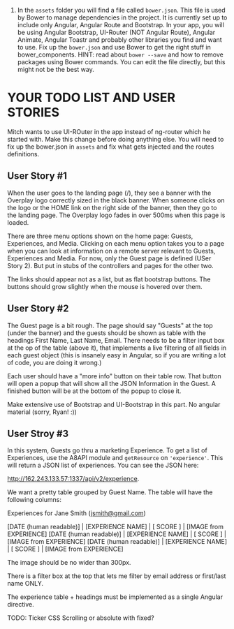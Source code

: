 1. In the `assets` folder you will find a file called `bower.json`. This file is used by Bower to manage dependencies in 
   the project. It is currently set up to include only Angular, Angular Route and Bootstrap. In your app, you will be
   using Angular Bootstrap, UI-Router (NOT Angular Route), Angular Animate, Angular Toastr and probably  other libraries
   you find and want to use. Fix up the `bower.json` and use Bower to get the right stuff in bower_components. HINT:
   read about `bower --save` and how to remove packages using Bower commands. You can edit the file directly, but this
   might not be the best way.
   

YOUR TODO LIST AND USER STORIES
===============================

Mitch wants to use UI-ROuter in the app instead of ng-router which he started with. Make this change before doing anything
else. You will need to fix up the bower.json in `assets` and fix what gets injected and the routes definitions.

User Story #1
-------------

When the user goes to the landing page (/), they see a banner with the Overplay logo correctly sized in the black 
banner. When someone clicks on the logo or the HOME link on the right side of the banner, then they go to the landing 
page. The Overplay logo fades in over 500ms when this page is loaded.

There are three menu options shown on the home page: Guests, Experiences, and Media. Clicking on each menu option takes
you to a page when you can look at information on a remote server relevant to Guests, Experiences and Media. For now,
only the Guest page is defined (USer Story 2). But put in stubs of the controllers and pages for the other two.

The links should appear not as a list, but as flat bootstrap buttons. The buttons should grow slightly when the mouse
is hovered over them.


User Story #2
-------------

The Guest page is a bit rough. The page should say "Guests" at the top (under the banner) and the guests should be
shown as table with the headings First Name, Last Name, Email. There needs to be a filter input box at the op of the
table (above it), that implements a live filtering of all fields in each guest object (this is insanely easy in 
Angular, so if you are writing a lot of code, you are doing it wrong.)

Each user should have a "more info" button on their table row. That button will open a popup that will show all
the JSON Information in the Guest. A finished button will be at the bottom of the popup to close it.

Make extensive use of Bootstrap and UI-Bootstrap in this part. No angular material (sorry, Ryan! :))

User Stroy #3
-------------

In this system, Guests go thru a marketing Experience. To get a list of Experiences, use the A8API module and `getResource`
on `'experience'`. This will return a JSON list of experiences. You can see the JSON here: 

http://162.243.133.57:1337/api/v2/experience.

We want a pretty table grouped by Guest Name. The table
will have the following columns:

Experiences for Jane Smith (jsmith@gmail.com)

[DATE (human readable)] | [EXPERIENCE NAME] | [ SCORE ] | [IMAGE from EXPERIENCE]
[DATE (human readable)] | [EXPERIENCE NAME] | [ SCORE ] | [IMAGE from EXPERIENCE]
[DATE (human readable)] | [EXPERIENCE NAME] | [ SCORE ] | [IMAGE from EXPERIENCE]

The image should be no wider than 300px.

There is a filter box at the top that lets me filter by email address or first/last name ONLY. 

The experience table + headings must be implemented as a single Angular directive.


TODO: Ticker
CSS Scrolling or absolute with fixed?